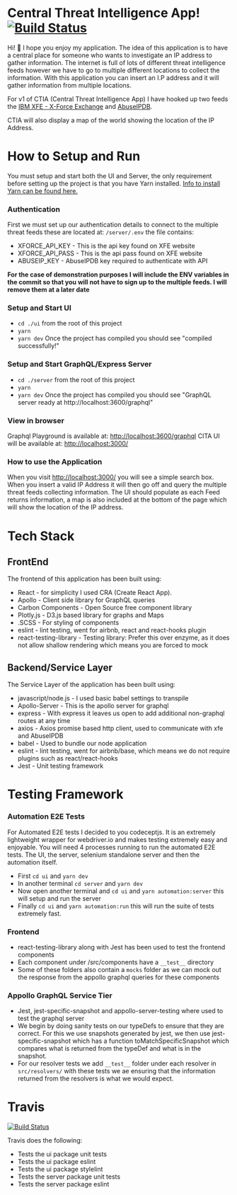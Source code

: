 # Central Threat Intelligence App! [![Build Status](https://travis-ci.com/sstewart199/central-threat-intel-app.svg?branch=dev)](https://travis-ci.com/sstewart199/central-threat-intel-app)

Hi! 👋 I hope you enjoy my application. The idea of this application is to have a central place for someone who wants to investigate an IP address to gather information. The internet is full of lots of different threat intelligence feeds however we have to go to multiple different locations to collect the information.
With this application you can insert an I.P address and it will gather information from multiple locations.

For v1 of CTIA (Central Threat Intelligence App) I have hooked up two feeds the [IBM XFE - X-Force Exchange](https://exchange.xforce.ibmcloud.com/) and [AbuseIPDB](https://www.abuseipdb.com/).

CTIA will also display a map of the world showing the location of the IP Address.


#  How to Setup and Run
You must setup and start both the UI and Server, the only requirement before setting up the project is that you have Yarn installed.
[Info to install Yarn can be found here.](https://yarnpkg.com/en/docs/install#mac-stable)

### Authentication
First we must set up our authentication details to connect to the multiple threat feeds these are located at:
`/server/.env` the file contains:
- XFORCE_API_KEY - This is the api key found on XFE website
- XFORCE_API_PASS - This is the api pass found on XFE website
- ABUSEIP_KEY - AbuseIPDB key required to authenticate with API

**For the case of demonstration purposes I will include the ENV variables in the commit so that you will not have to sign up to the multiple feeds. I will remove them at a later date**


###  Setup and Start UI
-  `cd ./ui` from the root of this project
-  `yarn`
-  `yarn dev` Once the project has compiled you should see "compiled successfully!"


### Setup and Start GraphQL/Express Server
-  `cd ./server` from the root of this project
-  `yarn`
-  `yarn dev` Once the project has compiled you should see "GraphQL server ready at http://localhost:3600/graphql"


### View in browser
Graphql Playground is available at: [http://localhost:3600/graphql](http://localhost:3600/graphql)
CITA UI will be available at: [http://localhost:3000/](http://localhost:3000/)

### How to use the Application
When you visit [http://localhost:3000/](http://localhost:3000/) you will see a simple search box.
When you insert a valid IP Address it will then go off and query the multiple threat feeds collecting information. 
The UI should populate as each Feed returns information, a map is also included at the bottom of the page which will show the location of the IP address.



#  Tech Stack

##  FrontEnd

The frontend of this application has been built using:

-  React - for simplicity I used CRA (Create React App).
-  Apollo - Client side library for GraphQL queries
-  Carbon Components - Open Source free component library
-  Plotly.js - D3.js based library for graphs and Maps
-  .SCSS - For styling of components
-  eslint - lint testing, went for airbnb, react and react-hooks plugin
-  react-testing-library - Testing library: Prefer this over enzyme, as it does not allow shallow rendering which means you are forced to mock

  

##  Backend/Service Layer

The Service Layer of the application has been built using:

-  javascript/node.js - I used basic babel settings to transpile
-  Apollo-Server - This is the apollo server for graphql
-  express - With express it leaves us open to add additional non-graphql routes at any time
-  axios - Axios promise based http client, used to communicate with xfe and AbuseIPDB
-  babel - Used to bundle our node application
-  eslint - lint testing, went for airbnb/base, which means we do not require plugins such as react/react-hooks
-  Jest - Unit testing framework

#  Testing Framework

### Automation E2E Tests

For Automated E2E tests I decided to you codeceptjs. It is an extremely lightweight wrapper for webdriver.io and makes testing extremely
easy and enjoyable.
You will need 4 processes running to run the automated E2E tests. The UI, the server, selenium standalone server and then the automation itself.
- First `cd ui` and `yarn dev`
- In another terminal `cd server` and `yarn dev`
- Now open another terminal and `cd ui` and `yarn automation:server` this will setup and run the server
- Finally `cd ui` and `yarn automation:run` this will run the suite of tests extremely fast.

### Frontend
- react-testing-library along with Jest has been used  to test the frontend components
- Each component under /src/components have a `__test__` directory
- Some of these folders also contain a `mocks` folder as we can mock out the response from the appollo graphql queries for these components

### Appollo GraphQL Service Tier
- Jest, jest-specific-snapshot and appollo-server-testing where used to test the graphql server
- We begin by doing sanity tests on our typeDefs to ensure that they are correct. For this we use snapshots generated by jest, we then use jest-specific-snapshot which has a function toMatchSpecificSnapshot which compares what is returned from the typeDef and what is in the snapshot.
- For our resolver tests we add `__test__` folder under each resolver in `src/resolvers/` with these tests we ae ensuring that the information returned from the resolvers is what we would expect.


# Travis

[![Build Status](https://travis-ci.com/sstewart199/central-threat-intel-app.svg?branch=dev)](https://travis-ci.com/sstewart199/central-threat-intel-app)

Travis does the following:
- Tests the ui package unit tests
- Tests the ui package eslint
- Tests the ui package stylelint
- Tests the server package unit tests
- Tests the server package eslint
